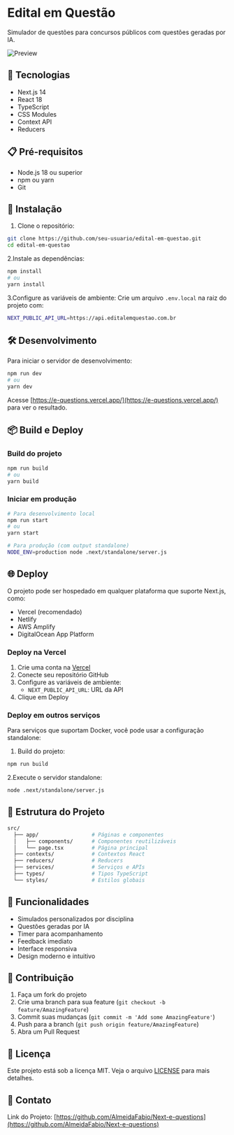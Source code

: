 # Edital em Questão

Simulador de questões para concursos públicos com questões geradas por IA.

![Preview](preview.png)

## 🚀 Tecnologias

- Next.js 14
- React 18
- TypeScript
- CSS Modules
- Context API
- Reducers

## 📋 Pré-requisitos

- Node.js 18 ou superior
- npm ou yarn
- Git

## 🔧 Instalação

1. Clone o repositório:

```bash
git clone https://github.com/seu-usuario/edital-em-questao.git
cd edital-em-questao
```

2.Instale as dependências:

```bash
npm install
# ou
yarn install
```

3.Configure as variáveis de ambiente:
Crie um arquivo `.env.local` na raiz do projeto com:

```bash
NEXT_PUBLIC_API_URL=https://api.editalemquestao.com.br
```

## 🛠️ Desenvolvimento

Para iniciar o servidor de desenvolvimento:

```bash
npm run dev
# ou
yarn dev
```

Acesse [https://e-questions.vercel.app/](https://e-questions.vercel.app/) para ver o resultado.

## 📦 Build e Deploy

### Build do projeto

```bash
npm run build
# ou
yarn build
```

### Iniciar em produção

```bash
# Para desenvolvimento local
npm run start
# ou
yarn start

# Para produção (com output standalone)
NODE_ENV=production node .next/standalone/server.js
```

## 🌐 Deploy

O projeto pode ser hospedado em qualquer plataforma que suporte Next.js, como:

- Vercel (recomendado)
- Netlify
- AWS Amplify
- DigitalOcean App Platform

### Deploy na Vercel

1. Crie uma conta na [Vercel](https://vercel.com)
2. Conecte seu repositório GitHub
3. Configure as variáveis de ambiente:
   - `NEXT_PUBLIC_API_URL`: URL da API
4. Clique em Deploy

### Deploy em outros serviços

Para serviços que suportam Docker, você pode usar a configuração standalone:

1. Build do projeto:

```bash
npm run build
```

2.Execute o servidor standalone:

```bash
node .next/standalone/server.js
```

## 📁 Estrutura do Projeto

```bash
src/
  ├── app/                 # Páginas e componentes
  │   ├── components/      # Componentes reutilizáveis
  │   └── page.tsx         # Página principal
  ├── contexts/            # Contextos React
  ├── reducers/            # Reducers
  ├── services/            # Serviços e APIs
  ├── types/               # Tipos TypeScript
  └── styles/              # Estilos globais
```

## 🎯 Funcionalidades

- Simulados personalizados por disciplina
- Questões geradas por IA
- Timer para acompanhamento
- Feedback imediato
- Interface responsiva
- Design moderno e intuitivo

## 🤝 Contribuição

1. Faça um fork do projeto
2. Crie uma branch para sua feature (`git checkout -b feature/AmazingFeature`)
3. Commit suas mudanças (`git commit -m 'Add some AmazingFeature'`)
4. Push para a branch (`git push origin feature/AmazingFeature`)
5. Abra um Pull Request

## 📝 Licença

Este projeto está sob a licença MIT. Veja o arquivo [LICENSE](LICENSE) para mais detalhes.

## 📧 Contato

Link do Projeto: [https://github.com/AlmeidaFabio/Next-e-questions](https://github.com/AlmeidaFabio/Next-e-questions)
